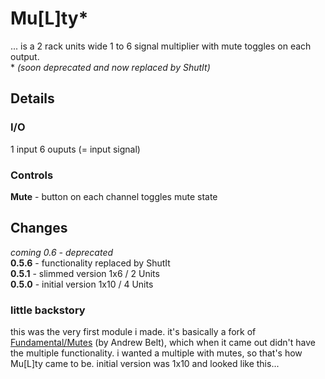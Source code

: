 # Mu\[L\]ty\*


... is a 2 rack units wide 1 to 6 signal multiplier with mute toggles on each output.  
\* *(soon deprecated and now replaced by ShutIt)*

## Details

### I/O
1 input
6 ouputs (= input signal)

### Controls
__Mute__ - button on each channel toggles mute state  


## Changes

_coming 0.6 - deprecated_  
__0.5.6__ - functionality replaced by ShutIt  
__0.5.1__ - slimmed version 1x6 / 2 Units  
__0.5.0__ - initial version 1x10 / 4 Units  


### little backstory
this was the very first module i made.
it's basically a fork of [Fundamental/Mutes](https://github.com/VCVRack/Fundamental) (by Andrew Belt), which when it came out didn't have the multiple functionality.
i wanted a multiple with mutes, so that's how Mu\[L\]ty came to be.
initial version was 1x10 and looked like this...


